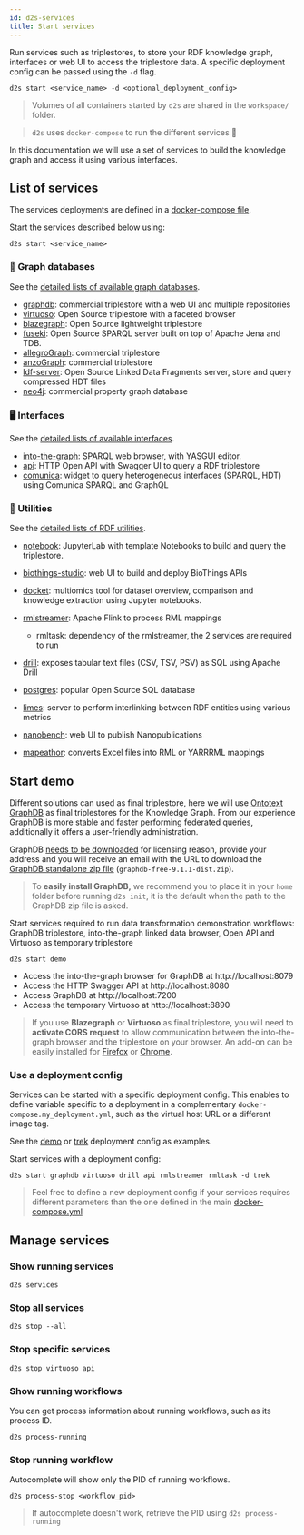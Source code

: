 ```yaml
---
id: d2s-services
title: Start services
---
```


Run services such as triplestores, to store your RDF knowledge graph, interfaces or web UI to access the triplestore data. A specific deployment config can be passed using the `-d` flag.

```shell
d2s start <service_name> -d <optional_deployment_config>
```

> Volumes of all containers started by `d2s` are shared in the `workspace/` folder.

> `d2s` uses `docker-compose` to run the different services 🐳

In this documentation we will use a set of services to build the knowledge graph and access it using various interfaces.

## List of services

The services deployments are defined in a [docker-compose file](https://github.com/MaastrichtU-IDS/d2s-core/blob/master/docker-compose.yml).

Start the services described below using:

```shell
d2s start <service_name>
```

### 🔗 Graph databases

See the [detailed lists of available graph databases](/docs/services-graph-databases).

* [graphdb](/docs/services-graph-databases#graphdb): commercial triplestore with a web UI and multiple repositories
* [virtuoso](/docs/services-graph-databases#virtuoso): Open Source triplestore with a faceted browser
* [blazegraph](/docs/services-graph-databases#blazegraph): Open Source lightweight triplestore 
* [fuseki](/docs/services-graph-databases#fuseki): Open Source SPARQL server built on top of Apache Jena and TDB. 
* [allegroGraph](/docs/services-graph-databases#allegrograph): commercial triplestore
* [anzoGraph](/docs/services-graph-databases#anzograph): commercial triplestore
* [ldf-server](/docs/services-graph-databases#linked-data-fragments-server): Open Source Linked Data Fragments server, store and query compressed HDT files
* [neo4j](/docs/services-graph-databases#neo4j): commercial property graph database

### 🖥️ Interfaces

See the [detailed lists of available interfaces](/docs/services-interfaces).

* [into-the-graph](/docs/services-interfaces#into-the-graph): SPARQL web browser, with YASGUI editor.
* [api](/docs/services-interfaces#d2s-api): HTTP Open API  with Swagger UI to query a RDF triplestore
* [comunica](/docs/services-interfaces#comunica-widget): widget to query heterogeneous interfaces (SPARQL, HDT) using Comunica SPARQL and GraphQL

### 🔧 Utilities

See the [detailed lists of RDF utilities](/docs/services-utilities).

* [notebook](/docs/services-interfaces#jupyter-notebooks): JupyterLab with template Notebooks to build and query the triplestore.
* [biothings-studio](/docs/services-utilities#biothings-studio): web UI to build and deploy BioThings APIs 
* [docket](/docs/services-utilities#docket): multiomics tool for dataset overview, comparison and knowledge extraction using Jupyter notebooks.
* [rmlstreamer](/docs/services-utilities#rml-streamer): Apache Flink to process RML mappings
  * rmltask: dependency of the rmlstreamer, the 2 services are required to run

* [drill](/docs/services-utilities#apache-drill): exposes tabular text files (CSV, TSV, PSV) as SQL using Apache Drill
* [postgres](/docs/services-utilities#postgres): popular Open Source SQL database
* [limes](/docs/services-utilities#limes-interlinking): server to perform interlinking between RDF entities using various metrics
* [nanobench](/docs/services-utilities#nanobench): web UI to publish Nanopublications
* [mapeathor](/docs/d2s-rml#mapeathor): converts Excel files into RML or YARRRML mappings

## Start demo 

Different solutions can used as final triplestore, here we will use [Ontotext GraphDB](/docs/services#ontotext-graphdb) as final triplestores for the Knowledge Graph. From our experience GraphDB is more stable and faster performing federated queries, additionally it offers a user-friendly administration. 

GraphDB [needs to be downloaded](https://www.ontotext.com/products/graphdb/graphdb-free/) for licensing reason, provide your address and you will receive an email with the URL to download the [GraphDB standalone zip file](https://www.ontotext.com/products/graphdb/graphdb-free/) (`graphdb-free-9.1.1-dist.zip`). 

> To **easily install GraphDB,** we recommend you to place it in your `home` folder before running `d2s init`, it is the default when the path to the GraphDB zip file is asked.

Start services required to run data transformation demonstration workflows: GraphDB triplestore, into-the-graph linked data browser, Open API and Virtuoso as temporary triplestore

```shell
d2s start demo
```

* Access the into-the-graph browser for GraphDB at http://localhost:8079
* Access the HTTP Swagger API at http://localhost:8080
* Access GraphDB at http://localhost:7200
* Access the temporary Virtuoso at http://localhost:8890

> If you use  **Blazegraph** or **Virtuoso** as final triplestore, you will need to **activate CORS request** to allow communication between the into-the-graph browser and the triplestore on your browser. An add-on can be easily installed for [Firefox](https://addons.mozilla.org/fr/firefox/addon/cors-everywhere/) or [Chrome](https://chrome.google.com/webstore/detail/allow-cors-access-control/lhobafahddgcelffkeicbaginigeejlf). 

### Use a deployment config

Services can be started with a specific deployment config. This enables to define variable specific to a deployment in a complementary `docker-compose.my_deployment.yml`, such as the virtual host URL or a different image tag.

See the [demo](https://github.com/MaastrichtU-IDS/d2s-core/blob/master/deployments/demo.yml) or [trek](https://github.com/MaastrichtU-IDS/d2s-core/blob/master/deployments/trek.yml) deployment config as examples.

Start services with a deployment config:

```shell
d2s start graphdb virtuoso drill api rmlstreamer rmltask -d trek
```

> Feel free to define a new deployment config if your services requires different parameters than the one defined in the main [docker-compose.yml](https://github.com/MaastrichtU-IDS/d2s-core/blob/master/docker-compose.yml)

## Manage services

### Show running services

```shell
d2s services
```

### Stop all services

```shell
d2s stop --all
```

### Stop specific services

```shell
d2s stop virtuoso api
```

### Show running workflows

You can get process information about running workflows, such as its process ID.

```shell
d2s process-running
```

### Stop running workflow

Autocomplete will show only the PID of running workflows.

```shell
d2s process-stop <workflow_pid>
```

> If autocomplete doesn't work, retrieve the PID using `d2s process-running`


